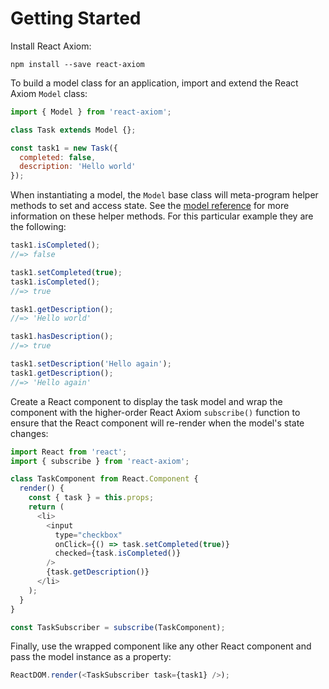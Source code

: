 # Getting Started

Install React Axiom:

```
npm install --save react-axiom
```

To build a model class for an application, import and extend the React Axiom `Model` class:

```javascript
import { Model } from 'react-axiom';

class Task extends Model {};

const task1 = new Task({
  completed: false,
  description: 'Hello world'
});
```

When instantiating a model, the `Model` base class will meta-program helper methods to set and access state. See the [model reference](/model) for more information on these helper methods. For this particular example they are the following:

```javascript
task1.isCompleted();
//=> false

task1.setCompleted(true);
task1.isCompleted();
//=> true

task1.getDescription();
//=> 'Hello world'

task1.hasDescription();
//=> true

task1.setDescription('Hello again');
task1.getDescription();
//=> 'Hello again'
```

Create a React component to display the task model and wrap the component with the higher-order React Axiom `subscribe()` function to ensure that the React component will re-render when the model's state changes:

```javascript
import React from 'react';
import { subscribe } from 'react-axiom';

class TaskComponent from React.Component {
  render() {
    const { task } = this.props;
    return (
      <li>
        <input
          type="checkbox"
          onClick={() => task.setCompleted(true)}
          checked={task.isCompleted()}
        />
        {task.getDescription()}
      </li>
    );
  }
}

const TaskSubscriber = subscribe(TaskComponent);
```

Finally, use the wrapped component like any other React component and pass the model instance as a property:

```javascript
ReactDOM.render(<TaskSubscriber task={task1} />);
```
